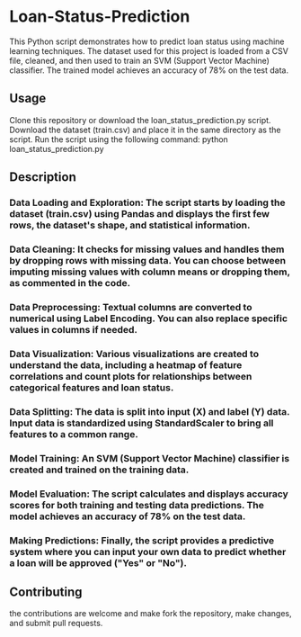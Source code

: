 # Loan-Status-Prediction
This Python script demonstrates how to predict loan status using machine learning techniques.
The dataset used for this project is loaded from a CSV file, cleaned, and then used to train an SVM (Support Vector Machine) classifier. 
The trained model achieves an accuracy of 78% on the test data.

## Usage
Clone this repository or download the loan_status_prediction.py script.
Download the dataset (train.csv) and place it in the same directory as the script.
Run the script using the following command: python loan_status_prediction.py

## Description
### Data Loading and Exploration: The script starts by loading the dataset (train.csv) using Pandas and displays the first few rows, the dataset's shape, and statistical information.
### Data Cleaning: It checks for missing values and handles them by dropping rows with missing data. You can choose between imputing missing values with column means or dropping them, as commented in the code.
### Data Preprocessing: Textual columns are converted to numerical using Label Encoding. You can also replace specific values in columns if needed.
### Data Visualization: Various visualizations are created to understand the data, including a heatmap of feature correlations and count plots for relationships between categorical features and loan status.
### Data Splitting: The data is split into input (X) and label (Y) data. Input data is standardized using StandardScaler to bring all features to a common range.
### Model Training: An SVM (Support Vector Machine) classifier is created and trained on the training data.
### Model Evaluation: The script calculates and displays accuracy scores for both training and testing data predictions. The model achieves an accuracy of 78% on the test data.
### Making Predictions: Finally, the script provides a predictive system where you can input your own data to predict whether a loan will be approved ("Yes" or "No").

## Contributing
the contributions are welcome and make fork the repository, make changes, and submit pull requests.

